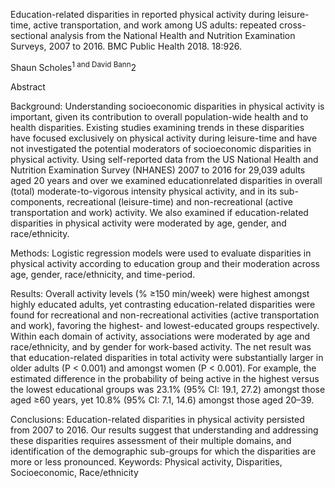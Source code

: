 Education-related disparities in reported physical activity during leisure-time, active transportation, and work among US adults:
repeated cross-sectional analysis from the National Health and Nutrition Examination
Surveys, 2007 to 2016. BMC Public Health 2018. 18:926.

Shaun Scholes<sup>1 and David Bann</sup>2

Abstract

Background: Understanding socioeconomic disparities in physical activity is important, given its contribution to
overall population-wide health and to health disparities. Existing studies examining trends in these disparities have
focused exclusively on physical activity during leisure-time and have not investigated the potential moderators of
socioeconomic disparities in physical activity. Using self-reported data from the US National Health and Nutrition
Examination Survey (NHANES) 2007 to 2016 for 29,039 adults aged 20 years and over we examined educationrelated
disparities in overall (total) moderate-to-vigorous intensity physical activity, and in its sub-components,
recreational (leisure-time) and non-recreational (active transportation and work) activity. We also examined if
education-related disparities in physical activity were moderated by age, gender, and race/ethnicity.

Methods: Logistic regression models were used to evaluate disparities in physical activity according to education
group and their moderation across age, gender, race/ethnicity, and time-period.

Results: Overall activity levels (% ≥150 min/week) were highest amongst highly educated adults, yet contrasting
education-related disparities were found for recreational and non-recreational activities (active transportation and
work), favoring the highest- and lowest-educated groups respectively. Within each domain of activity, associations
were moderated by age and race/ethnicity, and by gender for work-based activity. The net result was that
education-related disparities in total activity were substantially larger in older adults (P < 0.001) and amongst
women (P < 0.001). For example, the estimated difference in the probability of being active in the highest versus
the lowest educational groups was 23.1% (95% CI: 19.1, 27.2) amongst those aged ≥60 years, yet 10.8% (95% CI: 7.1,
14.6) amongst those aged 20–39.

Conclusions: Education-related disparities in physical activity persisted from 2007 to 2016. Our results suggest that
understanding and addressing these disparities requires assessment of their multiple domains, and identification of
the demographic sub-groups for which the disparities are more or less pronounced.
Keywords: Physical activity, Disparities, Socioeconomic, Race/ethnicity
